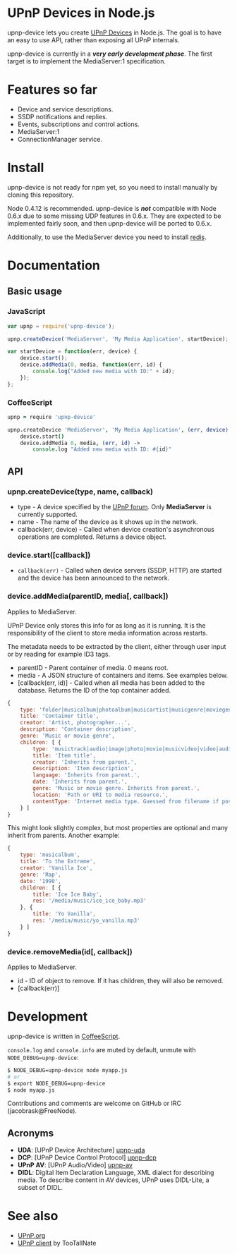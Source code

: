 # UPnP Devices in Node.js

upnp-device lets you create [UPnP Devices][upnp-dcp] in Node.js. The goal is to have an easy to use API, rather than exposing all UPnP internals.

upnp-device is currently in a ___very early development phase___. The first target is to implement the MediaServer:1 specification.


# Features so far

* Device and service descriptions.
* SSDP notifications and replies.
* Events, subscriptions and control actions.
* MediaServer:1
 * ConnectionManager service.


# Install

upnp-device is not ready for npm yet, so you need to install manually by cloning this repository.

Node 0.4.12 is recommended. upnp-device is ___not___ compatible with Node 0.6.x due to some missing UDP features in 0.6.x. They are expected to be implemented fairly soon, and then upnp-device will be ported to 0.6.x.

Additionally, to use the MediaServer device you need to install [redis](http://redis.io).


# Documentation

## Basic usage

### JavaScript

```javascript
var upnp = require('upnp-device');

upnp.createDevice('MediaServer', 'My Media Application', startDevice);

var startDevice = function(err, device) {
    device.start();
    device.addMedia(0, media, function(err, id) {
        console.log("Added new media with ID:" + id);
    });
};
```

### CoffeeScript

```coffeescript
upnp = require 'upnp-device'

upnp.createDevice 'MediaServer', 'My Media Application', (err, device) ->
    device.start()
    device.addMedia 0, media, (err, id) ->
        console.log "Added new media with ID: #{id}"
```

## API

### upnp.createDevice(type, name, callback)

* type - A device specified by the [UPnP forum][upnp-dcp]. Only __MediaServer__ is currently supported.
* name - The name of the device as it shows up in the network.
* callback(err, device) - Called when device creation's asynchronous operations are completed. Returns a device object.

### device.start([callback])

* `callback(err)` - Called when device servers (SSDP, HTTP) are started and the device has been announced to the network.

### device.addMedia(parentID, media[, callback])

Applies to MediaServer.

UPnP Device only stores this info for as long as it is running. It is the responsibility of the client to store media information across restarts.

The metadata needs to be extracted by the client, either through user input or by reading for example ID3 tags.

* parentID - Parent container of media. 0 means root.
* media - A JSON structure of containers and items. See examples below.
* [callback(err, id)] - Called when all media has been added to the database. Returns the ID of the top container added.

```javascript
{
    type: 'folder|musicalbum|photoalbum|musicartist|musicgenre|moviegenre',
    title: 'Container title',
    creator: 'Artist, photographer...',
    description: 'Container description',
    genre: 'Music or movie genre',
    children: [ {
        type: 'musictrack|audio|image|photo|movie|musicvideo|video|audiobook, inferred from parent type if applicable.',
        title: 'Item title',
        creator: 'Inherits from parent.',
        description: 'Item description',
        language: 'Inherits from parent.',
        date: 'Inherits from parent.',
        genre: 'Music or movie genre. Inherits from parent.',
        location: 'Path or URI to media resource.',
        contentType: 'Internet media type. Guessed from filename if possible.'
    } ]
}
```

This might look slightly complex, but most properties are optional and many inherit from parents. Another example:

```javascript
{
    type: 'musicalbum',
    title: 'To the Extreme',
    creator: 'Vanilla Ice',
    genre: 'Rap',
    date: '1990',
    children: [ {
        title: 'Ice Ice Baby',
        res: '/media/music/ice_ice_baby.mp3'
    }, {
        title: 'Yo Vanilla',
        res: '/media/music/yo_vanilla.mp3'
    } ]
}
```

### device.removeMedia(id[, callback])

Applies to MediaServer.

* id - ID of object to remove. If it has children, they will also be removed.
* [callback(err)]


# Development

upnp-device is written in [CoffeeScript](http://coffeescript.org).

`console.log` and `console.info` are muted by default, unmute with `NODE_DEBUG=upnp-device`:

```bash
$ NODE_DEBUG=upnp-device node myapp.js
# or
$ export NODE_DEBUG=upnp-device
$ node myapp.js
```

Contributions and comments are welcome on GitHub or IRC (jacobrask@FreeNode).

## Acronyms

* **UDA**: [UPnP Device Architecture] [upnp-uda]
* **DCP**: [UPnP Device Control Protocol] [upnp-dcp]
* **UPnP AV**: [UPnP Audio/Video] [upnp-av]
* **DIDL**: Digital Item Declaration Language, XML dialect for describing media. To describe content in AV devices, UPnP uses DIDL-Lite, a subset of DIDL.


# See also

 * [UPnP.org][upnp]
 * [UPnP client](https://github.com/TooTallNate/node-upnp-client) by TooTallNate

[upnp]: http://upnp.org
[upnp-dcp]: http://upnp.org/sdcps-and-certification/standards/sdcps/
[upnp-uda]: http://upnp.org/sdcps-and-certification/standards/device-architecture-documents/
[upnp-av]: http://upnp.org/specs/av/av1/
